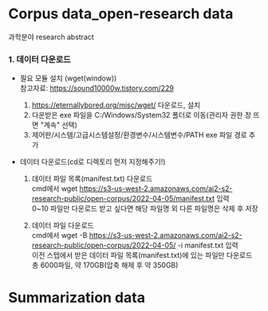 # Corpus data_open-research data
과학분야 research abstract
### 1. 데이터 다운로드 
- 필요 모듈 설치 (wget(window))  
  참고자료: https://sound10000w.tistory.com/229
  1. https://eternallybored.org/misc/wget/ 다운로드, 설치  
  2. 다운받은 exe 파일을 C:/Windows/System32 폴더로 이동(관리자 권한 창 뜨면 "계속" 선택)  
  3. 제어판/시스템/고급시스템설정/환경변수/시스템변수/PATH exe 파일 경로 추가  


- 데이터 다운로드(cd로 디렉토리 먼저 지정해주기!)
  1. 데이터 파일 목록(manifest.txt) 다운로드  
  cmd에서 wget https://s3-us-west-2.amazonaws.com/ai2-s2-research-public/open-corpus/2022-04-05/manifest.txt 입력  
  0~10 파일만 다운로드 받고 싶다면 해당 파일명 외 다른 파일명은 삭제 후 저장
     
  2. 데이터 파일 다운로드  
  cmd에서 wget -B https://s3-us-west-2.amazonaws.com/ai2-s2-research-public/open-corpus/2022-04-05/ -i manifest.txt 입력  
  이전 스텝에서 받은 데이터 파일 목록(manifest.txt)에 있는 파일만 다운로드  
  총 6000파일, 약 170GB(압축 해제 후 약 350GB)

# Summarization data
